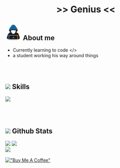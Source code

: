 # <p align="center">>> Genius << </p>


 ## <picture><img src = "https://github.com/0xAbdulKhalid/0xAbdulKhalid/raw/main/assets/mdImages/about_me.gif" width = 50px></picture> **About me**

* Currently learning to code </>
* a student working his way around things

<br><br>

## <img src="https://media2.giphy.com/media/QssGEmpkyEOhBCb7e1/giphy.gif?cid=ecf05e47a0n3gi1bfqntqmob8g9aid1oyj2wr3ds3mg700bl&rid=giphy.gif" width ="25"><b> Skills</b>

<p>
  <a href="https://skillicons.dev">
    <img src="https://skillicons.dev/icons?i=html,css,js,bootstrap,nodejs,express,mongodb,mysql,py,linux,git" />
  </a>
</p>

<br><br>

## <img src="https://media.giphy.com/media/iY8CRBdQXODJSCERIr/giphy.gif" width="35"><b> Github Stats </b>
![](https://github-readme-stats.vercel.app/api?username=geniusjoelraj&theme=radical&hide_border=false&include_all_commits=true&count_private=false)
![](https://github-readme-streak-stats.herokuapp.com/?user=geniusjoelraj&theme=radical&hide_border=false)<br/>
![](https://github-readme-stats.vercel.app/api/top-langs/?username=geniusjoelraj&theme=radical&hide_border=false&include_all_commits=true&count_private=false&layout=compact)

[!["Buy Me A Coffee"](https://www.buymeacoffee.com/assets/img/custom_images/orange_img.png)](https://www.buymeacoffee.com/geniusjoelraj)
